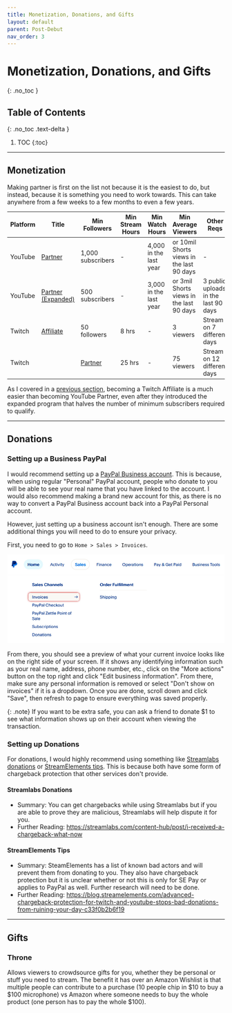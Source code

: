 ```yaml
---
title: Monetization, Donations, and Gifts
layout: default
parent: Post-Debut
nav_order: 3
---
```


# Monetization, Donations, and Gifts
{: .no_toc }

## Table of Contents
{: .no_toc .text-delta }

1. TOC
{:toc}

-----

## Monetization

Making partner is first on the list not because it is the easiest to do, but instead, because it is something you need to work towards. This can take anywhere from a few weeks to a few months to even a few years.

| Platform | Title | Min Followers | Min Stream Hours | Min Watch Hours | Min Average Viewers | Other Reqs |
| -------- | ----- | ------------- | ---------------- | --------------- | ------------------- | ---------- |
| YouTube | [Partner](https://support.google.com/youtube/answer/72851) | 1,000 subscribers | - | 4,000 in the last year | or 10mil Shorts views in the last 90 days | - |
| YouTube | [Partner (Expanded)](https://support.google.com/youtube/answer/13429240) | 500 subscribers | - | 3,000 in the last year | or 3mil Shorts views in the last 90 days | 3 public uploads in the last 90 days |
| Twitch | [Affiliate](https://help.twitch.tv/s/article/joining-the-affiliate-program) | 50 followers | 8 hrs | - | 3 viewers | Stream on 7 different days
| Twitch | |[Partner](https://help.twitch.tv/s/article/achievements#Partner) | 25 hrs | - | 75 viewers | Stream on 12 different days |

As I covered in a [previous section](/preparing-for-your-debut/channel-and-social-media-setup.html), becoming a Twitch Affiliate is a much easier than becoming YouTube Partner, even after they introduced the expanded program that halves the number of minimum subscribers required to qualify.

-----

## Donations
### Setting up a Business PayPal

I would recommend setting up a [PayPal Business account](https://www.paypal.com/us/business/open-business-account). This is because, when using regular "Personal" PayPal account, people who donate to you will be able to see your real name that you have linked to the account. I would also recommend making a brand new account for this, as there is no way to convert a PayPal Business account back into a PayPal Personal account.

However, just setting up a business account isn't enough. There are some additional things you will need to do to ensure your privacy.

First, you need to go to `Home > Sales > Invoices`.

![Home > Sales > Invoices](../assets/images/paypal-sales-invoices.jpg)

From there, you should see a preview of what your current invoice looks like on the right side of your screen. If it shows any identifying information such as your real name, address, phone number, etc., click on the "More actions" button on the top right and click "Edit business information". From there, make sure any personal information is removed or select "Don't show on invoices" if it is a dropdown. Once you are done, scroll down and click "Save", then refresh to page to ensure everything was saved properly.

{: .note}
If you want to be extra safe, you can ask a friend to donate $1 to see what information shows up on their account when viewing the transaction.

### Setting up Donations

For donations, I would highly recommend using something like [Streamlabs donations](https://streamlabs.com/donations) or [StreamElements tips](https://streamelements.com/setips). This is because both have some form of chargeback protection that other services don't provide.

#### Streamlabs Donations
* Summary: You can get chargebacks while using Streamlabs but if you are able to prove they are malicious, Streamlabs will help dispute it for you.
* Further Reading: https://streamlabs.com/content-hub/post/i-received-a-chargeback-what-now

#### StreamElements Tips
* Summary: SteamElements has a list of known bad actors and will prevent them from donating to you. They also have chargeback protection but it is unclear whether or not this is only for SE Pay or applies to PayPal as well. Further research will need to be done.
* Further Reading: https://blog.streamelements.com/advanced-chargeback-protection-for-twitch-and-youtube-stops-bad-donations-from-ruining-your-day-c33f0b2b6f19

-----

## Gifts

### Throne

Allows viewers to crowdsource gifts for you, whether they be personal or stuff you need to stream. The benefit it has over an Amazon Wishlist is that multiple people can contribute to a purchase (10 people chip in $10 to buy a $100 microphone) vs Amazon where someone needs to buy the whole product (one person has to pay the whole $100).